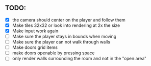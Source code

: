 
## TODO:
- [X] the camera should center on the player and follow them
- [X] Make tiles 32x32 or look into rendering at 2x the size
- [X] Make input work again
- [ ] Make sure the player stays in bounds when moving
- [ ] Make sure the player can not walk through walls
- [ ] Make doors grid items
- [ ] make doors openable by pressing space
- [ ] only render walls surrounding the room and not in the "open area"
